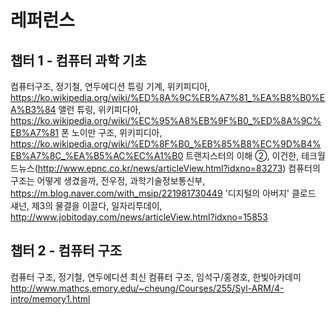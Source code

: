 # 레퍼런스

## 챕터 1 - 컴퓨터 과학 기초

컴퓨터구조, 정기철, 연두에디션
튜링 기계, 위키피디아, https://ko.wikipedia.org/wiki/%ED%8A%9C%EB%A7%81_%EA%B8%B0%EA%B3%84
앨런 튜링, 위키피다아, https://ko.wikipedia.org/wiki/%EC%95%A8%EB%9F%B0_%ED%8A%9C%EB%A7%81
폰 노이만 구조, 위키피디아, https://ko.wikipedia.org/wiki/%ED%8F%B0_%EB%85%B8%EC%9D%B4%EB%A7%8C_%EA%B5%AC%EC%A1%B0
트랜지스터의 이해 ②, 이건한, 테크월드뉴스(http://www.epnc.co.kr/news/articleView.html?idxno=83273)
컴퓨터의 구조는 어떻게 생겼을까, 전우정, 과학기술정보통신부, https://m.blog.naver.com/with_msip/221981730449
'디지털의 아버지' 클로드 섀넌, 제3의 물결을 이끌다, 일자리투데이, http://www.jobitoday.com/news/articleView.html?idxno=15853


## 챕터 2 - 컴퓨터 구조

컴퓨터 구조, 정기철, 연두에디션
최신 컴퓨터 구조, 임석구/홍경호, 한빛아카데미
http://www.mathcs.emory.edu/~cheung/Courses/255/Syl-ARM/4-intro/memory1.html

